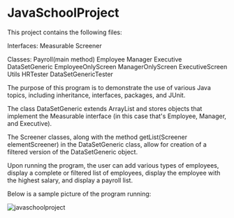 # JavaSchoolProject

This project contains the following files:

Interfaces:
Measurable
Screener

Classes:
Payroll(main method)
Employee
Manager
Executive
DataSetGeneric
EmployeeOnlyScreen
ManagerOnlyScreen
ExecutiveScreen
Utils
HRTester
DataSetGenericTester

The purpose of this program is to demonstrate the use of various Java topics, including inheritance, interfaces, packages, and JUnit.

The class DataSetGeneric extends ArrayList and stores objects that implement the Measurable interface (in this case that's Employee, Manager, and Executive).

The Screener classes, along with the method getList(Screener<E> elementScreener) in the DataSetGeneric class, allow for creation of a filtered version of the DataSetGeneric object.

Upon running the program, the user can add various types of employees, display a complete or filtered list of employees, display the employee with the highest salary, and display a payroll list.

Below is a sample picture of the program running:

![javaschoolproject](https://user-images.githubusercontent.com/31909841/46252681-72ebbf80-c43a-11e8-9d99-e51959fca314.png)
